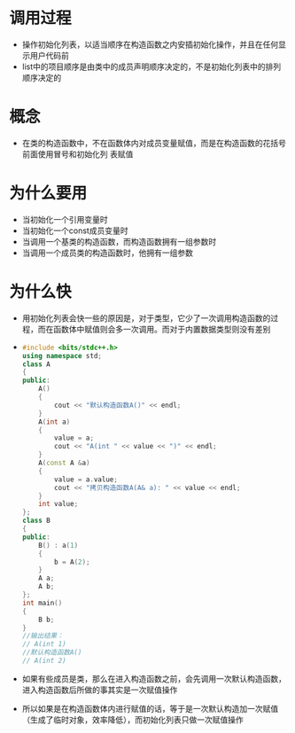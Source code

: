# 调用过程

- 操作初始化列表，以适当顺序在构造函数之内安插初始化操作，并且在任何显示用户代码前
- list中的项目顺序是由类中的成员声明顺序决定的，不是初始化列表中的排列顺序决定的





# 概念

- 在类的构造函数中，不在函数体内对成员变量赋值，而是在构造函数的花括号前面使用冒号和初始化列 表赋值





# 为什么要用

- 当初始化一个引用变量时
- 当初始化一个const成员变量时
- 当调用一个基类的构造函数，而构造函数拥有一组参数时
- 当调用一个成员类的构造函数时，他拥有一组参数





# 为什么快

- 用初始化列表会快一些的原因是，对于类型，它少了一次调用构造函数的过程，而在函数体中赋值则会多一次调用。而对于内置数据类型则没有差别

- ```cpp
  #include <bits/stdc++.h>
  using namespace std;
  class A
  {
  public:
      A()
      {
          cout << "默认构造函数A()" << endl;
      }
      A(int a)
      {
          value = a;
          cout << "A(int " << value << ")" << endl;
      }
      A(const A &a)
      {
          value = a.value;
          cout << "拷贝构造函数A(A& a): " << value << endl;
      }
      int value;
  };
  class B
  {
  public:
      B() : a(1)
      {
          b = A(2);
      }
      A a;
      A b;
  };
  int main()
  {
      B b;
  }
  //输出结果：
  // A(int 1)
  //默认构造函数A()
  // A(int 2)
  ```

- 如果有些成员是类，那么在进入构造函数之前，会先调用一次默认构造函数，进入构造函数后所做的事其实是一次赋值操作

- 所以如果是在构造函数体内进行赋值的话，等于是一次默认构造加一次赋值（生成了临时对象，效率降低），而初始化列表只做一次赋值操作